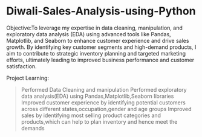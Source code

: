 # Diwali-Sales-Analysis-using-Python

Objective:To leverage my expertise in data cleaning, manipulation, and exploratory data analysis (EDA) using advanced tools like Pandas, Matplotlib, and Seaborn to enhance customer experience and drive sales growth. By identifying key customer segments and high-demand products, I aim to contribute to strategic inventory planning and targeted marketing efforts, ultimately leading to improved business performance and customer satisfaction.

Project Learning: 
>Performed Data Cleaning and manipulation
>Performed exploratory data analysis(EDA) using Pandas,Matplotlib,Seaborn libraries
>Improved customer experience by identifying potential customers across different states,occupation,gender and age groups
>Improved sales by identifying most selling product categories and products,which can help to plan inventory and hence meet the demands
